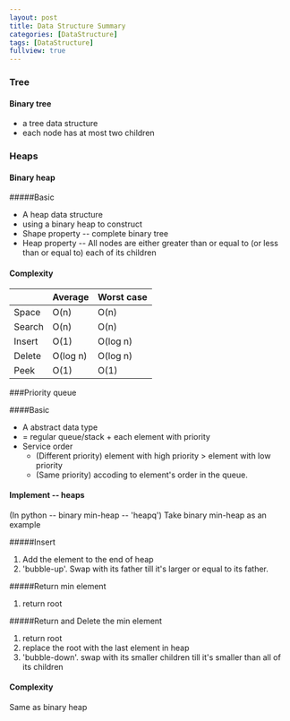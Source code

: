 ```yaml
---
layout: post
title: Data Structure Summary
categories: [DataStructure]
tags: [DataStructure]
fullview: true
---
```


### Tree

#### Binary tree

* a tree data structure
* each node has at most two children

### Heaps

#### Binary heap

#####Basic

* A heap data structure
* using a binary heap to construct
* Shape property -- complete binary tree
* Heap property -- All nodes are either greater than or equal to (or less than or equal to) each of its children

#### Complexity 

| |Average	|Worst case|
|-|-|-|
|Space	|O(n)	|O(n)|
|Search	|O(n)	|O(n)
|Insert	|O(1) 	|O(log n)
|Delete	|O(log n)|	O(log n)
|Peek	|O(1)	|O(1)

###Priority queue

####Basic

* A abstract data type
* = regular queue/stack + each element with priority
* Service order
	* (Different priority) element with high priority > element with low priority
	* (Same priority) accoding to element's order in the queue.
	
	
#### Implement -- heaps

(In python -- binary min-heap -- 'heapq')
Take binary min-heap as an example

#####Insert

1. Add the element to the end of heap
2. 'bubble-up'. Swap with its father till it's larger or equal to its father.

#####Return min element

1. return root

#####Return and Delete the min element

1. return root
2. replace the root with the last element in heap
3. 'bubble-down'. swap with its smaller children till it's smaller than all of its children

#### Complexity 

Same as binary heap
	